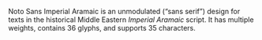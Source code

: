 Noto Sans Imperial Aramaic is an unmodulated (“sans serif”) design for texts in the historical Middle Eastern _Imperial Aramaic_ script. It has multiple weights, contains 36 glyphs, and supports 35 characters.